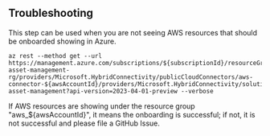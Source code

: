 ## Troubleshooting
This step can be used when you are not seeing AWS resources that should be onboarded showing in Azure.
```
az rest --method get --url https://management.azure.com/subscriptions/${subscriptionId}/resourceGroups/aws-asset-management-rg/providers/Microsoft.HybridConnectivity/publicCloudConnectors/aws-connector-${awsAccountId}/providers/Microsoft.HybridConnectivity/solutionConfigurations/aws-asset-management?api-version=2023-04-01-preview --verbose
```

If AWS resources are showing under the resource group "aws_${awsAccountId}", it means the onboarding is successful; if not, it is not successful and please file a GitHub Issue.
